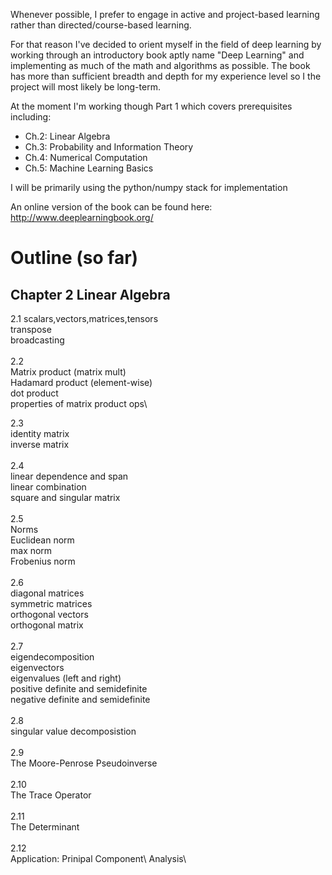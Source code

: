 Whenever possible, I prefer to engage in active and project-based learning rather than directed/course-based learning. 

For that reason I've decided to orient myself in the field of deep learning by working     through an introductory book aptly name "Deep Learning" and implementing as much of the   math and algorithms as possible. The book has more than sufficient breadth and depth for my experience level so I the project will most likely be long-term. 

At the moment I'm working though Part 1 which covers prerequisites including:   
- Ch.2: Linear Algebra
- Ch.3: Probability and Information Theory
- Ch.4: Numerical Computation
- Ch.5: Machine Learning Basics

I will be primarily using the python/numpy stack for implementation

An online version of the book can be found here:  
http://www.deeplearningbook.org/


# Outline (so far)

## Chapter 2 Linear Algebra 

2.1
scalars,vectors,matrices,tensors\
transpose\
broadcasting\
\
2.2\
Matrix product (matrix mult)\
Hadamard product (element-wise)\
dot product\
properties of matrix product ops\

2.3\
identity matrix\
inverse matrix\
\
2.4\
linear dependence and span\
linear combination\
square and singular matrix\
\
2.5\
Norms\
Euclidean norm\
max norm\
Frobenius norm\
\
2.6\
diagonal matrices\
symmetric matrices\
orthogonal vectors\
orthogonal matrix\
\
2.7\
eigendecomposition\
eigenvectors\
eigenvalues (left and right)\
positive definite and semidefinite\
negative definite and semidefinite\
\
2.8\
singular value decomposistion\
\
2.9\
The Moore-Penrose Pseudoinverse\
\
2.10\
The Trace Operator\
\
2.11\
The Determinant\
\
2.12\
Application: Prinipal Component\ Analysis\
